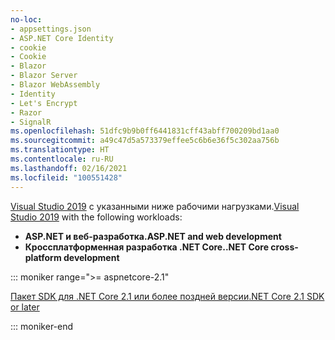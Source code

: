 ```yaml
---
no-loc:
- appsettings.json
- ASP.NET Core Identity
- cookie
- Cookie
- Blazor
- Blazor Server
- Blazor WebAssembly
- Identity
- Let's Encrypt
- Razor
- SignalR
ms.openlocfilehash: 51dfc9b9b0ff6441831cff43abff700209bd1aa0
ms.sourcegitcommit: a49c47d5a573379effee5c6b6e36f5c302aa756b
ms.translationtype: HT
ms.contentlocale: ru-RU
ms.lasthandoff: 02/16/2021
ms.locfileid: "100551428"
---
```

<span data-ttu-id="45785-101">[Visual Studio 2019](https://visualstudio.microsoft.com/downloads/?utm_medium=microsoft&utm_source=docs.microsoft.com&utm_campaign=inline+link&utm_content=download+vs2019) с указанными ниже рабочими нагрузками.</span><span class="sxs-lookup"><span data-stu-id="45785-101">[Visual Studio 2019](https://visualstudio.microsoft.com/downloads/?utm_medium=microsoft&utm_source=docs.microsoft.com&utm_campaign=inline+link&utm_content=download+vs2019) with the following workloads:</span></span>

* <span data-ttu-id="45785-102">**ASP.NET и веб-разработка.**</span><span class="sxs-lookup"><span data-stu-id="45785-102">**ASP.NET and web development**</span></span>
* <span data-ttu-id="45785-103">**Кроссплатформенная разработка .NET Core.**</span><span class="sxs-lookup"><span data-stu-id="45785-103">**.NET Core cross-platform development**</span></span>

::: moniker range=">= aspnetcore-2.1"

[<span data-ttu-id="45785-104">Пакет SDK для .NET Core 2.1 или более поздней версии</span><span class="sxs-lookup"><span data-stu-id="45785-104">.NET Core 2.1 SDK or later</span></span>](https://dotnet.microsoft.com/download)

::: moniker-end
